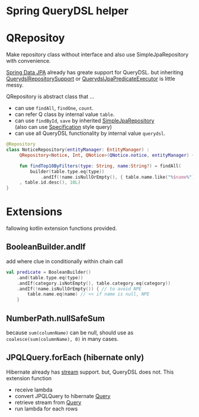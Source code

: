 # Spring QueryDSL helper

# QRepositoy
Make repository class without interface and also use SimpleJpaRepository with convenience.


[Spring Data JPA](https://docs.spring.io/spring-data/jpa/docs/current/reference/html/#core.extensions.querydsl) already has greate support for QueryDSL.
but inheriting [QuerydslRepositorySupport](https://docs.spring.io/spring-data/data-jpa/docs/current/api/org/springframework/data/jpa/repository/support/QuerydslRepositorySupport.html)
or [QuerydslJpaPredicateExecutor](https://docs.spring.io/spring-data/data-jpa/docs/current/api/org/springframework/data/jpa/repository/support/QuerydslJpaPredicateExecutor.html) 
is little messy. 

QRepository is abstract class that ...
- can use `findAll`, `findOne`, `count`.
- can refer Q class by internal value `table`.
- can use `findById`, `save` by inherited [SimpleJpaRepository](https://docs.spring.io/spring-data/data-jpa/docs/current/api/org/springframework/data/jpa/repository/support/SimpleJpaRepository.html)   
(also can use [Specification](https://docs.spring.io/spring-data/data-jpa/docs/current/api/org/springframework/data/jpa/domain/Specification.html) style query)
- can use all QueryDSL functionality by internal value `querydsl`.

```kotlin
@Repository
class NoticeRepository(entityManager: EntityManager) :
     QRepository<Notice, Int, QNotice>(QNotice.notice, entityManager) {

     fun findTop10ByFilters(type: String, name:String?) = findAll(
         builder(table.type.eq(type))
             .andIf(!name.isNullOrEmpty(), { table.name.like("%$name%") })
     , table.id.desc(), 10L)
}
```

# Extensions
fallowing kotlin extension functions provided.

## BooleanBuilder.andIf
add where clue in conditionally within chain call

```kotlin
val predicate = BooleanBuilder()
    .and(table.type.eq(type))
    .andIf(category.isNotEmpty(), table.category.eq(category))
    .andIf(!name.isNullOrEmpty()) { // to avoid NPE
        table.name.eq(name) // << if name is null, NPE
    }   
```

## NumberPath.nullSafeSum
because `sum(columnName)` can be null, should use as `coalesce(sum(columnName), 0)` in many cases.

## JPQLQuery.forEach (hibernate only)
Hibernate already has [stream](https://docs.jboss.org/hibernate/orm/5.4/javadocs/org/hibernate/query/Query.html#stream--) support. but, QueryDSL does not.
This extension function
- receive lambda
- convert JPQLQuery to hibernate [Query](https://docs.jboss.org/hibernate/orm/5.4/javadocs/org/hibernate/query/Query.html)
- retrieve stream from [Query](https://docs.jboss.org/hibernate/orm/5.4/javadocs/org/hibernate/query/Query.html)
- run lambda for each rows



